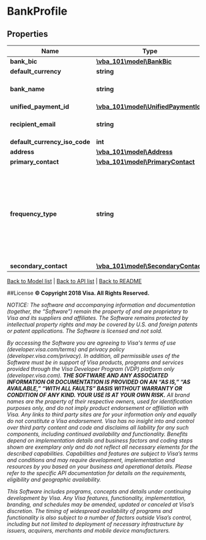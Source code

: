 # BankProfile

## Properties
Name | Type | Description | Notes
------------ | ------------- | ------------- | -------------
**bank_bic** | [**\vba_101\model\BankBic**](BankBic.md) |  | [optional] 
**default_currency** | **string** |  | 
**bank_name** | **string** | The name of the bank in question. | 
**unified_payment_id** | [**\vba_101\model\UnifiedPaymentId**](UnifiedPaymentId.md) |  | 
**recipient_email** | **string** | The email of the recipient | [optional] 
**default_currency_iso_code** | **int** |  | 
**address** | [**\vba_101\model\Address**](Address.md) |  | 
**primary_contact** | [**\vba_101\model\PrimaryContact**](PrimaryContact.md) |  | 
**frequency_type** | **string** | The category of the frequency that is being requested, possible values are: Every Day and Upon Payment | [optional] 
**secondary_contact** | [**\vba_101\model\SecondaryContact**](SecondaryContact.md) |  | 

[Back to Model list](../../README.md#documentation-for-models)   |   [Back to API list](../../README.md#documentation-for-api-endpoints)   |   [Back to README](../../README.md)



##License
**© Copyright 2018 Visa. All Rights Reserved.**

*NOTICE: The software and accompanying information and documentation (together, the “Software”) remain the property of
and are proprietary to Visa and its suppliers and affiliates. The Software remains protected by intellectual property
rights and may be covered by U.S. and foreign patents or patent applications. The Software is licensed and not sold.*

*By accessing the Software you are agreeing to Visa's terms of use (developer.visa.com/terms) and privacy policy (developer.visa.com/privacy).
In addition, all permissible uses of the Software must be in support of Visa products, programs and services provided
through the Visa Developer Program (VDP) platform only (developer.visa.com). **THE SOFTWARE AND ANY ASSOCIATED
INFORMATION OR DOCUMENTATION IS PROVIDED ON AN “AS IS,” “AS AVAILABLE,” “WITH ALL FAULTS” BASIS WITHOUT WARRANTY OR
CONDITION OF ANY KIND. YOUR USE IS AT YOUR OWN RISK.** All brand names are the property of their respective owners, used for identification purposes only, and do not imply
product endorsement or affiliation with Visa. Any links to third party sites are for your information only and equally
do not constitute a Visa endorsement. Visa has no insight into and control over third party content and code and disclaims
all liability for any such components, including continued availability and functionality. Benefits depend on implementation
details and business factors and coding steps shown are exemplary only and do not reflect all necessary elements for the
described capabilities. Capabilities and features are subject to Visa’s terms and conditions and may require development,
implementation and resources by you based on your business and operational details. Please refer to the specific
API documentation for details on the requirements, eligibility and geographic availability.*

*This Software includes programs, concepts and details under continuing development by Visa. Any Visa features,
functionality, implementation, branding, and schedules may be amended, updated or canceled at Visa’s discretion.
The timing of widespread availability of programs and functionality is also subject to a number of factors outside Visa’s control,
including but not limited to deployment of necessary infrastructure by issuers, acquirers, merchants and mobile device manufacturers.*